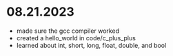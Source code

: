 # 08.21.2023

- made sure the gcc compiler worked
- created a hello_world in code/c_plus_plus
- learned about int, short, long, float, double, and bool
